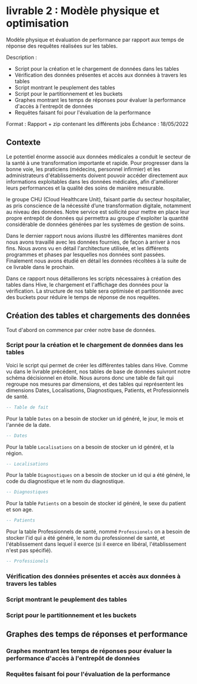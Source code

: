 # livrable 2 : Modèle physique et optimisation

Modèle physique et évaluation de performance par rapport aux temps de réponse des requêtes réalisées sur les tables.

Description :
- Script pour la création et le chargement de données dans les tables
- Vérification des données présentes et accès aux données à travers les tables
- Script montrant le peuplement des tables
- Script pour le partitionnement et les buckets
- Graphes montrant les temps de réponses pour évaluer la performance d'accès à l'entrepôt de données
- Requêtes faisant foi pour l'évaluation de la performance

Format : Rapport + zip contenant les différents jobs Échéance : 18/05/2022



## Contexte

Le potentiel énorme associé aux données médicales a conduit le secteur de la santé à une transformation importante et rapide. Pour progresser dans la bonne voie, les praticiens (médecins, personnel infirmier) et les administrateurs d'établissements doivent pouvoir accéder directement aux informations exploitables dans les données médicales, afin d'améliorer leurs performances et la qualité des soins de manière mesurable.  

le groupe CHU (Cloud Healthcare Unit), faisant partie du secteur hospitalier, as pris conscience de la nécessité d’une transformation digitale, notamment au niveau des données. Notre service est sollicité pour mettre en place leur propre entrepôt de données qui permettra au groupe d'exploiter la quantité considérable de données générées par les systèmes de gestion de soins.  

Dans le dernier rapport nous avions illustré les différentes manières dont nous avons travaillé avec les données fournies, de façon à arriver à nos fins. Nous avons vu en détail l'architecture utilisée, et les différents programmes et phases par lesquelles nos données sont passées. Finalement nous avons étudié en détail les données récoltées à la suite de ce livrable dans le prochain. 

Dans ce rapport nous détaillerons les scripts nécessaires à création des tables dans Hive, le chargement et l'affichage des données pour la vérification. La structure de nos table sera optimisée et partitionnée avec des buckets pour réduire le temps de réponse de nos requêtes. 

## Création des tables et chargements des données


Tout d'abord on commence par créer notre base de données. 



### Script pour la création et le chargement de données dans les tables

Voici le script qui permet de créer les différentes tables dans Hive.
Comme vu dans le livrable précédent, nos tables de base de données suivront notre schéma décisionnel en étoile. Nous aurons donc une table de fait qui regroupe nos mesures par dimensions, et des tables qui représentent les dimensions Dates, Localisations, Diagnostiques, Patients, et Professionnels de santé. 


```SQL
-- Table de fait

``` 

Pour la table `Dates` on a besoin de stocker un id généré, le jour, le mois et l'année de la date. 
```SQL
-- Dates

```  

Pour la table `Localisations` on a besoin de stocker un id généré, et la région. 
```SQL
-- Localisations

```  

Pour la table `Diagnostiques` on a besoin de stocker un id qui a été généré, le code du diagnostique et le nom du diagnostique. 
```SQL
-- Diagnostiques

```  

Pour la table `Patients` on a besoin de stocker id généré, le sexe du patient et son age. 
```SQL
-- Patients

```  

Pour la table Professionnels de santé, nommé `Professionels` on a besoin de stocker l'id qui a été généré, le nom du professionnel de santé, et l'établissement dans lequel il exerce (si il exerce en libéral, l'établissement n'est pas spécifié).
```SQL
-- Professionels

```  





### Vérification des données présentes et accès aux données à travers les tables
### Script montrant le peuplement des tables
### Script pour le partitionnement et les buckets

## Graphes des temps de réponses et performance

### Graphes montrant les temps de réponses pour évaluer la performance d'accès à l'entrepôt de données 
### Requêtes faisant foi pour l'évaluation de la performance

